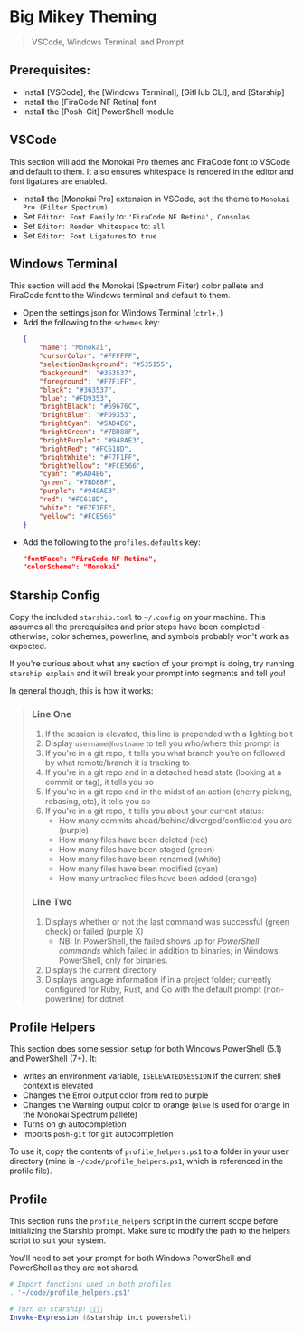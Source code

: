# Big Mikey Theming
> VSCode, Windows Terminal, and Prompt

## Prerequisites:

- Install [VSCode], the [Windows Terminal], [GitHub CLI], and [Starship]
- Install the [FiraCode NF Retina] font
- Install the [Posh-Git] PowerShell module

## VSCode

This section will add the Monokai Pro themes and FiraCode font to VSCode and default to them. It also ensures whitespace is rendered in the editor and font ligatures are enabled.

- Install the [Monokai Pro] extension in VSCode, set the theme to `Monokai Pro (Filter Spectrum)`
- Set `Editor: Font Family` to: `'FiraCode NF Retina', Consolas`
- Set `Editor: Render Whitespace` to: `all`
- Set `Editor: Font Ligatures` to: `true`

## Windows Terminal

This section will add the Monokai (Spectrum Filter) color pallete and FiraCode font to the Windows terminal and default to them.

- Open the settings.json for Windows Terminal (`ctrl+,`)
- Add the following to the `schemes` key:
  ```json
  {
      "name": "Monokai",
      "cursorColor": "#FFFFFF",
      "selectionBackground": "#535155",
      "background": "#363537",
      "foreground": "#F7F1FF",
      "black": "#363537",
      "blue": "#FD9353",
      "brightBlack": "#69676C",
      "brightBlue": "#FD9353",
      "brightCyan": "#5AD4E6",
      "brightGreen": "#7BD88F",
      "brightPurple": "#948AE3",
      "brightRed": "#FC618D",
      "brightWhite": "#F7F1FF",
      "brightYellow": "#FCE566",
      "cyan": "#5AD4E6",
      "green": "#7BD88F",
      "purple": "#948AE3",
      "red": "#FC618D",
      "white": "#F7F1FF",
      "yellow": "#FCE566"
  }
  ```
- Add the following to the `profiles.defaults` key:
  ```json
  "fontFace": "FiraCode NF Retina",
  "colorScheme": "Monokai"
  ```

## Starship Config
Copy the included `starship.toml` to `~/.config` on your machine.
This assumes all the prerequisites and prior steps have been completed - otherwise, color schemes, powerline, and symbols probably won't work as expected.

If you're curious about what any section of your prompt is doing, try running `starship explain` and it will break your prompt into segments and tell you!

In general though, this is how it works:

> ### Line One
> 
> 1. If the session is elevated, this line is prepended with a lighting bolt
> 1. Display `username@hostname` to tell you who/where this prompt is
> 1. If you're in a git repo, it tells you what branch you're on followed by what remote/branch it is tracking to
> 1. If you're in a git repo and in a detached head state (looking at a commit or tag), it tells you so
> 1. If you're in a git repo and in the midst of an action (cherry picking, rebasing, etc), it tells you so
> 1. If you're in a git repo, it tells you about your current status:
>    - How many commits ahead/behind/diverged/conflicted you are (purple)
>    - How many files have been deleted (red)
>    - How many files have been staged (green)
>    - How many files have been renamed (white)
>    - How many files have been modified (cyan)
>    - How many untracked files have been added (orange)
>
> ### Line Two
> 
> 1. Displays whether or not the last command was successful (green check) or failed (purple X)
>    - NB: In PowerShell, the failed shows up for _PowerShell commands_ which failed in addition to binaries; in Windows PowerShell, only for binaries.
> 1. Displays the current directory
> 1. Displays language information if in a project folder; currently configured for Ruby, Rust, and Go with the default prompt (non-powerline) for dotnet

## Profile Helpers

This section does some session setup for both Windows PowerShell (5.1) and PowerShell (7+). It:

- writes an environment variable, `ISELEVATEDSESSION` if the current shell context is elevated
- Changes the Error output color from red to purple
- Changes the Warning output color to orange (`Blue` is used for orange in the Monokai Spectrum pallete)
- Turns on `gh` autocompletion
- Imports `posh-git` for `git` autocompletion

To use it, copy the contents of `profile_helpers.ps1` to a folder in your user directory (mine is `~/code/profile_helpers.ps1`, which is referenced in the profile file).

## Profile

This section runs the `profile_helpers` script in the current scope before initializing the Starship prompt.
Make sure to modify the path to the helpers script to suit your system.

You'll need to set your prompt for both Windows PowerShell and PowerShell as they are not shared.

```powershell
# Import functions used in both profiles
. '~/code/profile_helpers.ps1'

# Turn on starship! 🚀🚀🚀
Invoke-Expression (&starship init powershell)
```